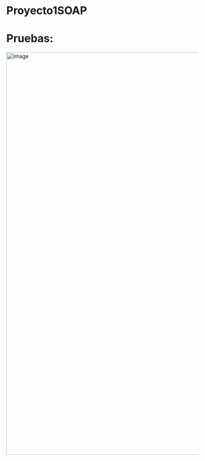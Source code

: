 # Proyecto1SOAP
# Pruebas:
<img width="1055" alt="image" src="https://github.com/user-attachments/assets/3da6c5ff-14d7-4018-bf55-037e3794dc42">
